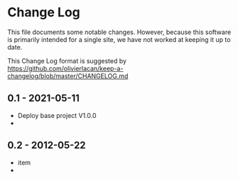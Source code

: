 # Change Log

This file documents some notable changes. However, because this software is primarily intended for a single site, we have not worked at keeping it up to date.

This Change Log format is suggested by https://github.com/olivierlacan/keep-a-changelog/blob/master/CHANGELOG.md

## 

## 0.1 - 2021-05-11

- Deploy base project V1.0.0
- 

## 

## 0.2 - 2012-05-22

- item
- 
